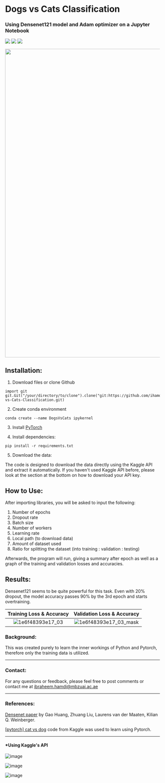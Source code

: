 # Dogs vs Cats Classification 
### Using Densenet121 model and Adam optimizer on a Jupyter Notebook
<a href="https://www.anaconda.org/"><img src="https://img.shields.io/badge/conda-v4.10.3-blue.svg?logo=conda&style=for-the-badge" /></a>
<a href="https://pytorch.org/"><img src="https://img.shields.io/badge/PyTorch-v1.10.0-red.svg?logo=PyTorch&style=for-the-badge" /></a>
<a href="https://www.python.org/"><img src="https://img.shields.io/badge/python-v3.9.7-blue.svg?logo=python&style=for-the-badge" /></a>

<p align="center">
  <img width="1000" src="https://www.purelypetsinsurance.co.uk/media/1138/dog-and-kitten-meeting.jpg">
</p>



## Installation:

1. Download files or clone Github
```
import git
git.Git("/your/directory/to/clone").clone("git:https://github.com/ihamdi/Dogs-vs-Cats-Classification.git)
```


2. Create conda environment
```
conda create --name DogsVsCats ipykernel
```

3. Install [PyTorch](https://pytorch.org/get-started/locally/)


4. Install dependencies:
```
pip install -r requirements.txt
```

5. Download the data:

The code is designed to download the data directly using the Kaggle API and extract it automatically. If you haven't used Kaggle API before, please look at the section at the bottom on how to download your API key.

## How to Use:
After importing libraries, you will be asked to input the following:
1. Number of epochs
2. Dropout rate
3. Batch size
4. Number of workers
5. Learning rate
6. Local path (to download data)
7. Amount of dataset used
8. Ratio for splitting the dataset (into training : validation : testing)
 
Afterwards, the program will run, giving a summary after epoch as well as a graph of the training and validation losses and accuracies.

## Results:
Densenet121 seems to be quite powerful for this task. Even with 20% dropout, the model accuracy passes 90% by the 3rd epoch and starts overtraining.

Training Loss & Accuracy             |  Validation Loss & Accuracy
:-------------------------:|:-------------------------:
![1e6f48393e17_03](https://user-images.githubusercontent.com/93069949/143770982-651952d3-30db-43dc-93ec-efeca15f76fe.png) | ![1e6f48393e17_03_mask](https://user-images.githubusercontent.com/93069949/143770984-e963d341-6639-4857-950a-ceb15eecb307.png)

### Background:
This was created purely to learn the inner workings of Python and Pytorch, therefore only the training data is utilized.

---

### Contact:
For any questions or feedback, please feel free to post comments or contact me at ibraheem.hamdi@mbzuai.ac.ae

---

### References:

[Densenet paper](https://arxiv.org/abs/1608.06993) by Gao Huang, Zhuang Liu, Laurens van der Maaten, Kilian Q. Weinberger.

[[pytorch] cat vs dog](https://www.kaggle.com/jaeboklee/pytorch-cat-vs-dog) code from Kaggle was used to learn using Pytorch.

---
#### *Using Kaggle's API
![image](https://user-images.githubusercontent.com/93069949/144188576-d457568e-7cd2-42f2-ba08-9c41143d674d.png)

![image](https://user-images.githubusercontent.com/93069949/144188635-705e1e29-92ae-4aba-be66-0e1d2e1c29ca.png)

![image](https://user-images.githubusercontent.com/93069949/144188696-f535f9c8-3ed8-4e1b-8f0d-179d7e5be2a2.png)
